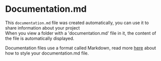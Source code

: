 # Documentation.md

This `documentation.md` file was created automatically, you can use it to share information about your project  
When you view a folder with a 'documentation.md' file in it, the content of the file is automatically displayed.

Documentation files use a format called Markdown, read more [here](https://blog.ghost.org/markdown/) about how to style your documentation.md file.
